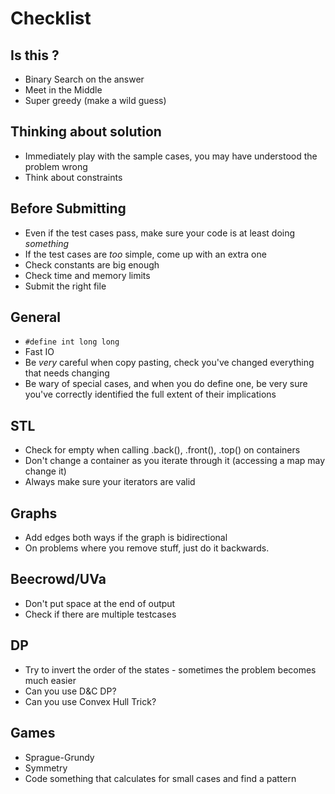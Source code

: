 # Checklist

## Is this <topic>?

- Binary Search on the answer
- Meet in the Middle
- Super greedy (make a wild guess)

## Thinking about solution

- Immediately play with the sample cases, you may have understood the problem wrong
- Think about constraints

## Before Submitting

- Even if the test cases pass, make sure your code is at least doing _something_
- If the test cases are _too_ simple, come up with an extra one
- Check constants are big enough
- Check time and memory limits
- Submit the right file

## General

- `#define int long long`
- Fast IO
- Be _very_ careful when copy pasting, check you've changed everything that needs changing
- Be wary of special cases, and when you do define one, be very sure you've correctly identified the full extent of their implications

## STL

- Check for empty when calling .back(), .front(), .top() on containers
- Don't change a container as you iterate through it (accessing a map may change it)
- Always make sure your iterators are valid

## Graphs

- Add edges both ways if the graph is bidirectional
- On problems where you remove stuff, just do it backwards.

## Beecrowd/UVa

- Don't put space at the end of output
- Check if there are multiple testcases

## DP

- Try to invert the order of the states - sometimes the problem becomes much easier
- Can you use D&C DP?
- Can you use Convex Hull Trick?

## Games

- Sprague-Grundy
- Symmetry
- Code something that calculates for small cases and find a pattern
